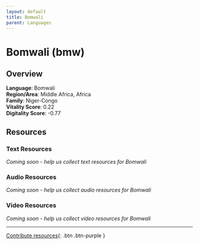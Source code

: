```yaml
---
layout: default
title: Bomwali
parent: Languages
---
```


# Bomwali (bmw)

## Overview

**Language**: Bomwali  
**Region/Area**: Middle Africa, Africa  
**Family**: Niger-Congo  
**Vitality Score**: 0.22  
**Digitality Score**: -0.77  

## Resources

### Text Resources
*Coming soon - help us collect text resources for Bomwali*

### Audio Resources
*Coming soon - help us collect audio resources for Bomwali*

### Video Resources
*Coming soon - help us collect video resources for Bomwali*

---

[Contribute resources](https://fairtrain.github.io/){: .btn .btn-purple }

